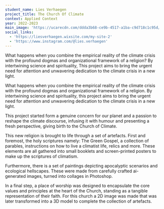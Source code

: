 ```yaml
---
student_name: Lies Verhaegen
project_title: The Church Of Climate
context: Applied Context
year: 2022-2023
main_image: 'https://ucarecdn.com/ddda3b68-ce9b-4517-a1ba-c9d718c1c95d/'
social_links:
  - 'https://liesverhaegen.wixsite.com/my-site-2'
  - 'https://www.instagram.com/@lies.verhaegen'
---
```

What happens when you combine the empirical reality of the climate crisis with the profound dogmas and organizational framework of a religion? By intertwining science and spirituality, This project aims to bring the urgent need for attention and unwavering dedication to the climate crisis in a new light. 

What happens when you combine the empirical reality of the climate crisis with the profound dogmas and organizational framework of a religion. By intertwining science and spirituality, this project aims to bring the urgent need for attention and unwavering dedication to the climate crisis in a new light.

This project started form a genuine concern for our planet and a passion to reshape the climate discourse, infusing it with humour and presenting a fresh perspective, giving birth to the Church of Climate.

This new religion is brought to life through a set of artefacts. First and foremost, the holy scriptures namely: The Green Gospel, a collection of parables, instructions on how to live a climatist life, relics and more. These elements are all gathered into small booklets and screen-printed posters to make up the scriptures of climatism.

Furthermore, there is a set of paintings depicting apocalyptic scenarios and ecological hellscapes. These were made from carefully crafted ai-generated images, turned into collages in Photoshop.

In a final step, a place of worship was designed to encapsulate the core values and principles at the heart of the Church, standing as a tangible representation of their faith. For this church a 2D image was made that was later transformed into a 3D model to complete the collection of artefacts.

